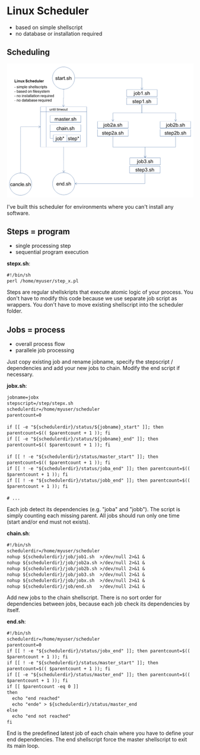 # Linux Scheduler

* based on simple shellscript
* no database or installation required

## Scheduling

![Linux Scheduler](https://github.com/iotool/linux-scheduler/blob/master/iotool-linux-scheduler.png "Linux Scheduler")

I've built this scheduler for environments where you can't install any software.

## Steps = program

* single processing step
* sequential program execution

**stepx.sh**:

```
#!/bin/sh
perl /home/myuser/step_x.pl
```

Steps are regular shellskripts that execute atomic logic of your process. You don't have to modify this code because we use separate job script as wrappers. You don't have to move existing shellscript into the scheduler folder.

## Jobs = process

* overall process flow
* parallele job processing

Just copy existing job and rename jobname, specify the stepscript / dependencies and add your new jobs to chain. Modify the end script if necessary.

**jobx.sh**:

```
jobname=jobx
stepscript=/step/stepx.sh
schedulerdir=/home/myuser/scheduler
parentcount=0

if [[ -e "${schedulerdir}/status/${jobname}_start" ]]; then parentcount=$(( $parentcount + 1 )); fi
if [[ -e "${schedulerdir}/status/${jobname}_end" ]]; then parentcount=$(( $parentcount + 1 )); fi

if [[ ! -e "${schedulerdir}/status/master_start" ]]; then parentcount=$(( $parentcount + 1 )); fi
if [[ ! -e "${schedulerdir}/status/joba_end" ]]; then parentcount=$(( $parentcount + 1 )); fi
if [[ ! -e "${schedulerdir}/status/jobb_end" ]]; then parentcount=$(( $parentcount + 1 )); fi

# ...
```
Each job detect its dependencies (e.g. "joba" and "jobb"). The script is simply counting each missing parent. All jobs should run only one time (start and/or end must not exists).

**chain.sh**:

```
#!/bin/sh
schedulerdir=/home/myuser/scheduler
nohup ${schedulerdir}/job/job1.sh  >/dev/null 2>&1 &
nohup ${schedulerdir}/job/job2a.sh >/dev/null 2>&1 &
nohup ${schedulerdir}/job/job2b.sh >/dev/null 2>&1 &
nohup ${schedulerdir}/job/job3.sh  >/dev/null 2>&1 &
nohup ${schedulerdir}/job/jobx.sh  >/dev/null 2>&1 &
nohup ${schedulerdir}/job/end.sh   >/dev/null 2>&1 &

```

Add new jobs to the chain shellscript. There is no sort order for dependencies between jobs, because each job check its dependencies by itself.

**end.sh**:

```
#!/bin/sh
schedulerdir=/home/myuser/scheduler
parentcount=0
if [[ ! -e "${schedulerdir}/status/jobx_end" ]]; then parentcount=$(( $parentcount + 1 )); fi
if [[ ! -e "${schedulerdir}/status/master_start" ]]; then parentcount=$(( $parentcount + 1 )); fi
if [[ -e "${schedulerdir}/status/master_end" ]]; then parentcount=$(( $parentcount + 1 )); fi
if [[ $parentcount -eq 0 ]]
then
  echo "end reached"
  echo "ende" > ${schedulerdir}/status/master_end
else
  echo "end not reached"
fi

```

End is the predefined latest job of each chain where you have to define your end dependencies. The end shellscript force the master shellscript to exit its main loop.





